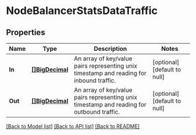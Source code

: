 # NodeBalancerStatsDataTraffic

## Properties
Name | Type | Description | Notes
------------ | ------------- | ------------- | -------------
**In** | [**[]BigDecimal**](BigDecimal.md) | An array of key/value pairs representing unix timestamp and reading for inbound traffic.  | [optional] [default to null]
**Out** | [**[]BigDecimal**](BigDecimal.md) | An array of key/value pairs representing unix timestamp and reading for outbound traffic.  | [optional] [default to null]

[[Back to Model list]](../README.md#documentation-for-models) [[Back to API list]](../README.md#documentation-for-api-endpoints) [[Back to README]](../README.md)

